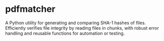 # pdfmatcher
A Python utility for generating and comparing SHA-1 hashes of files. Efficiently verifies file integrity by reading files in chunks, with robust error handling and reusable functions for automation or testing.
